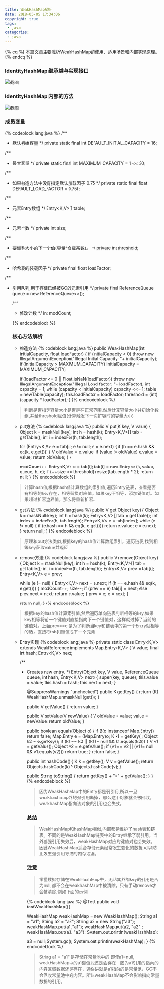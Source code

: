 ```yaml
---
title: WeakHashMap解析
date: 2018-05-05 17:34:06
copyright: true
tags:
 - java
categories:
 - java
---
```


{% cq %}
本篇文章主要浅析WeakHashMap的使用、适用场景和内部实现原理。
{% endcq %}

<!-- more -->


### **IdentityHashMap 继承类与实现接口**

![截图](/image/java-WeakHashMap/map01.png)


### **IdentityHashMap 内部的方法**

![截图](/image/java-WeakHashMap/map02.png)


### 成员变量
{% codeblock lang:java %}
/**
 * 默认初始容量
 */
private static final int DEFAULT_INITIAL_CAPACITY = 16;


/**
 * 最大容量
 */
private static final int MAXIMUM_CAPACITY = 1 << 30;


/**
 *  如果构造方法中没有指定默认加载因子 0.75
 */
private static final float DEFAULT_LOAD_FACTOR = 0.75f;


/**
 * 元素Entry数组
 */
Entry<K,V>[] table;


/**
 * 元素个数
 */
private int size;


/**
 * 要调整大小的下一个值(容量*负载系数)。
 */
private int threshold;


/**
 * 哈希表的装载因子
 */
private final float loadFactor;


/**
 * 引用队列,用于存储已经被GC的元素引用
 */
private final ReferenceQueue<Object> queue = new ReferenceQueue<>();


/**
 * 修改计数
 */
int modCount;

{% endcodeblock %}

### **核心方法解析**

- 构造方法
{% codeblock lang:java %}
public WeakHashMap(int initialCapacity, float loadFactor) {
    if (initialCapacity < 0)
        throw new IllegalArgumentException("Illegal Initial Capacity: "+
                                           initialCapacity);
    if (initialCapacity > MAXIMUM_CAPACITY)
        initialCapacity = MAXIMUM_CAPACITY;

    if (loadFactor <= 0 || Float.isNaN(loadFactor))
        throw new IllegalArgumentException("Illegal Load factor: "+
                                           loadFactor);
    int capacity = 1;
    while (capacity < initialCapacity)
        capacity <<= 1;
    table = newTable(capacity);
    this.loadFactor = loadFactor;
    threshold = (int)(capacity * loadFactor);
}
{% endcodeblock %}
>判断是否指定容量大小是否是在正常范围,然后计算容量大小并初始化数组,并给threshold赋值(计算触发下一次扩容时的容量大小)

- put方法
{% codeblock lang:java %}
public V put(K key, V value) {
    Object k = maskNull(key);
    int h = hash(k);
    Entry<K,V>[] tab = getTable();
    int i = indexFor(h, tab.length);

    for (Entry<K,V> e = tab[i]; e != null; e = e.next) {
        if (h == e.hash && eq(k, e.get())) {
            V oldValue = e.value;
            if (value != oldValue)
                e.value = value;
            return oldValue;
        }
    }

    modCount++;
    Entry<K,V> e = tab[i];
    tab[i] = new Entry<>(k, value, queue, h, e);
    if (++size >= threshold)
        resize(tab.length * 2);
    return null;
}
{% endcodeblock %}
>计算hash值,根据hash值计算数组的索引值,遍历Entry链表，查看是否有相等的key存在，相等替换对应值。如果key不相等，添加键值对。如果超过扩容边界值，那么将重新扩容。


- get方法
{% codeblock lang:java %}
public V get(Object key) {
    Object k = maskNull(key);
    int h = hash(k);
    Entry<K,V>[] tab = getTable();
    int index = indexFor(h, tab.length);
    Entry<K,V> e = tab[index];
    while (e != null) {
        if (e.hash == h && eq(k, e.get()))
            return e.value;
        e = e.next;
    }
    return null;
}
{% endcodeblock %}
>原理和put方法类似,根据key的hash值计算数组索引，遍历链表,找到相等key获取value并返回


- remove方法
{% codeblock lang:java %}
public V remove(Object key) {
    Object k = maskNull(key);
    int h = hash(k);
    Entry<K,V>[] tab = getTable();
    int i = indexFor(h, tab.length);
    Entry<K,V> prev = tab[i];
    Entry<K,V> e = prev;

    while (e != null) {
        Entry<K,V> next = e.next;
        if (h == e.hash && eq(k, e.get())) {
            modCount++;
            size--;
            if (prev == e)
                tab[i] = next;
            else
                prev.next = next;
            return e.value;
        }
        prev = e;
        e = next;
    }

    return null;
}
{% endcodeblock %}
> 根据key的hash值计算索引值,然后遍历单向链表判断相等的key,如果key相等将前一个键值对直接指向下一个键值对，这样就过掉了当前的键值对。上面prev==e 是为了判断当key和链表中的第一个Entry就相等的话，直接将tab[i]赋值成下一个元素


- Entry实现
{% codeblock lang:java %}
private static class Entry<K,V> extends WeakReference<Object> implements Map.Entry<K,V> {
    V value;
    final int hash;
    Entry<K,V> next;

    /**
     * Creates new entry.
     */
    Entry(Object key, V value,
          ReferenceQueue<Object> queue,
          int hash, Entry<K,V> next) {
        super(key, queue);
        this.value = value;
        this.hash  = hash;
        this.next  = next;
    }

    @SuppressWarnings("unchecked")
    public K getKey() {
        return (K) WeakHashMap.unmaskNull(get());
    }

    public V getValue() {
        return value;
    }

    public V setValue(V newValue) {
        V oldValue = value;
        value = newValue;
        return oldValue;
    }

    public boolean equals(Object o) {
        if (!(o instanceof Map.Entry))
            return false;
        Map.Entry<?,?> e = (Map.Entry<?,?>)o;
        K k1 = getKey();
        Object k2 = e.getKey();
        if (k1 == k2 || (k1 != null && k1.equals(k2))) {
            V v1 = getValue();
            Object v2 = e.getValue();
            if (v1 == v2 || (v1 != null && v1.equals(v2)))
                return true;
        }
        return false;
    }

    public int hashCode() {
        K k = getKey();
        V v = getValue();
        return Objects.hashCode(k) ^ Objects.hashCode(v);
    }

    public String toString() {
        return getKey() + "=" + getValue();
    }
}
{% endcodeblock %}
> 因为WeakHashMap中的Entry都是弱引用,所以一旦weakhashmap外的强引用断掉，那么这个对象就会被回收，weakhashMap指向该对象的引用也会失效。


### **总结**
> WeakHashMap和hashMap相似,内部都是维护了hash表和链表。不同的是WeakHashMap链表中的Entry继承了弱引用，当外部强引用失效后，weakHashMap对应的键值对也会失效。
> 因此WeakHashMap适合存储元素经常发生变化的数据,可以防止发生强引用导致的内存泄漏。


### **注意**
> 常量数据存储在WeakHashMap中，无论其外部key的引用是否为null,都不会在weakhashMap中被清除，只有手动remove才会被清除,例如下面的示例

{% codeblock lang:java %}
@Test
public void testWeakHashMap(){

WeakHashMap weakHashMap = new WeakHashMap();
String a1 = "a1";
String a2 = "a2";
String a3 = new String("a3");
weakHashMap.put(a1 ,"a1");
weakHashMap.put(a2, "a2");
weakHashMap.put(a3, "a3");
System.out.println(weakHashMap);

a3 = null;
System.gc();
System.out.println(weakHashMap);
}
{% endcodeblock %}
> String a1 = "a1" 是存储在常量池中的 即使a1=null, weakHashMap中的a1键值对还是会存在，因为a1引用的指向的内存区域数据还是存在，通俗讲就是a1指向的是常量池，GC不会回收常量池中的内容。所以weakHashMap不会影响指向常量数据的引用。